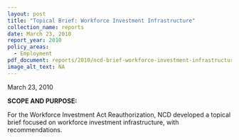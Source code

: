 ```yaml
---
layout: post
title: "Topical Brief: Workforce Investment Infrastructure"
collection_name: reports
date: March 23, 2010
report_year: 2010
policy_areas:
  - Employment
pdf_document: reports/2010/ncd-brief-workforce-investment-infrastructure-2010.pdf
image_alt_text: NA
---
```

March 23, 2010

**S﻿COPE AND PURPOSE:**

F﻿or the Workforce Investment Act Reauthorization, N﻿CD developed a topical brief focused on workforce investment infrastructure, with recommendations.